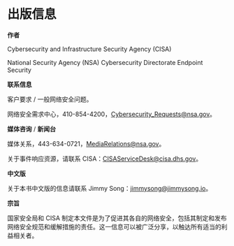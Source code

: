 # 出版信息

**作者**

Cybersecurity and Infrastructure Security Agency (CISA)

National Security Agency (NSA) Cybersecurity Directorate Endpoint Security

**联系信息**

客户要求 / 一般网络安全问题。

网络安全需求中心，410-854-4200，[Cybersecurity_Requests@nsa.gov](mailto:Cybersecurity_Requests@nsa.gov)。

**媒体咨询** / **新闻台**

媒体关系，443-634-0721，[MediaRelations@nsa.gov](mailto:MediaRelations@nsa.gov)。

关于事件响应资源，请联系 CISA：[CISAServiceDesk@cisa.dhs.gov](mailto:CISAServiceDesk@cisa.dhs.gov)。

**中文版**

关于本书中文版的信息请联系 Jimmy Song：[jimmysong@jimmysong.io](mailto:jimmysong@jimmysong.io)。

**宗旨**

国家安全局和 CISA 制定本文件是为了促进其各自的网络安全，包括其制定和发布网络安全规范和缓解措施的责任。这一信息可以被广泛分享，以触达所有适当的利益相关者。